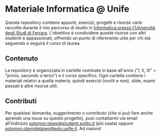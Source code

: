 # Materiale Informatica @ Unife

Questa repository contiene appunti, esercizi, progetti e risorse varie raccolte durante il mio percorso di studio in [Informatica presso l&#39;Università degli Studi di Ferrara](https://corsi.unife.it/informatica). L’obiettivo è condividere queste risorse con altri studenti e appassionati, offrendo un punto di riferimento utile per chi sta seguendo o seguirà il corso di laurea.

## **Contenuto**

La repository è organizzata in cartelle nominate in base all'anno ("I, II, III" = "primo, secondo o terzo") e il corso specifico. Ogni cartella contiene i materiali relativi a quella materia, quindi esercizi (svolti e non), slide, esami passati e altre risorse utili.

## **Contributi**

Per qualsiasi domanda, suggerimento o contributo (che si può fare anche aprendo una issue su questo progetto), puoi contattarmi via email all’indirizzo [solomon.taiwo@studenti.polito.it](mailto:solomon.taiwo@studenti.polito.it) (più usata) oppure [solomon.olamidetaiwo@edu.unife.it](solomonolamide.taiwo@edu.unife.it). Ad maiora!
